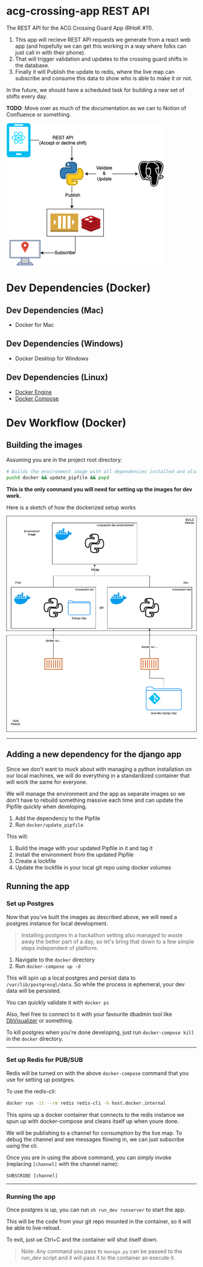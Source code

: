 # acg-crossing-app REST API
The REST API for the ACG Crossing Guard App (RHoK #11).

1. This app will recieve REST API requests we generate from a react web app (and hopefully we can get this working in a way where folks can just call in with their phone).
2. That will trigger validation and updates to the crossing guard shifts in the database.
3. Finally it will Publish the update to redis, where the live map can subscribe and consume this data to show who is able to make it or not.

In the future, we should have a scheduled task for building a new set of shifts every day.

**TODO**: Move over as much of the documentation as we can to Notion of Confluence or something.

![Architecture Diagram](resources/arch-diagram.png)

# Dev Dependencies (Docker)
## Dev Dependencies (Mac)
* Docker for Mac

## Dev Dependencies (Windows)
* Docker Desktop for Windows

## Dev Dependencies (Linux)
* [Docker Engine](https://docs.docker.com/install/linux/docker-ce/ubuntu/)
* [Docker Compose](https://docs.docker.com/compose/install/)

# Dev Workflow (Docker)
## Building the images
Assuming you are in the project root directory:
```bash
# Builds the environment image with all dependencies installed and also builds the dev runtime image for you
pushd docker && update_pipfile && popd
```
**This is the only command you will need for setting up the images for dev work.**

Here is a sketch of how the dockerized setup works

![Docker Design Sketch](resources/docker_sketch.png)

---

## Adding a new dependency for the django app
Since we don't want to muck about with managing a python installation on our local machines, we will do everything in a standardized container that will work the same for everyone.

We will manage the environment and the app as separate images so we don't have to rebuild something massive each time and can update the Pipfile quickly when developing.

1. Add the dependency to the Pipfile
2. Run `docker/update_pipfile`

This will:
1. Build the image with your updated Pipfile in it and tag it
2. Install the environment from the updated Pipfile
3. Create a lockfile
4. Update the lockfile in your local git repo using docker volumes

## Running the app
### Set up Postgres
Now that you've built the images as described above, we will need a postgres instance for local development.

> Installing postgres in a hackathon setting also managed to waste away the better part of a day, so let's bring that down to a few simple steps independent of platform.

1. Navigate to the `docker` directory
2. Run `docker-compose up -d`

This will spin up a local postgres and persist data to `/var/lib/postgresql/data`. So while the process is ephemeral, your dev data will be persisted.

You can quickly validate it with `docker ps`

Also, feel free to connect to it with your favourite dbadmin tool like [DbVisualizer](https://www.dbvis.com/) or something.

To kill postgres when you're done developing, just run `docker-compose kill` in the `docker` directory.

---
### Set up Redis for PUB/SUB
Redis will be turned on with the above `docker-compose` command that you use for setting up postgres.

To use the redis-cli:
```bash
docker run -it --rm redis redis-cli -h host.docker.internal
```
This spins up a docker container that connects to the redis instance we spun up with docker-compose and cleans itself up when youre done.

We will be publishing to a channel for consumption by the live map.
To debug the channel and see messages flowing in, we can just subscribe using the cli.

Once you are in using the above command, you can simply invoke (replacing `[channel]` with the channel name):
```
SUBSCRIBE [channel]
```

---
### Running the app
Once postgres is up, you can run `sh run_dev runserver` to start the app.

This will be the code from your git repo mounted in the container, so it will be able to live-reload.

To exit, just ue Ctrl+C and the container will shut itself down.

> Note: Any command you pass to `manage.py` can be passed to the run_dev script and it will pass it to the container an execute it.
